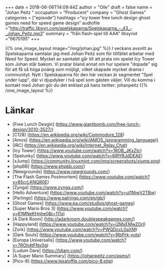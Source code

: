 +++
date = 2018-06-06T14:09:44Z
author = "Olle"
draft = false
name = "Johan Peitz "
occupation = "Producent"
company = "Ghost Games"
categories = ["episode"]
hashtags ="icy tower free lunch design ghost games need for speed game design"
audiofile ="http://traffic.libsyn.com/spelskaparna/Spelskaparna_-_43_-_Johan_Peitz.mp3"
summary = "från flash-spel till AAA"
libsynid ="6670195"
+++

{{% one_image_layout image="/img/johan.jpg" %}}
I veckans avsnitt av Spelskaparna samtalar jag med Johan Peitz som för tillfället arbetar med Need for Speed. Mycket av samtalet går till att prata om spelet Icy Tower som Johan står bakom. Vi pratar bland annat om hur spelare "dopade" sig för att få så höga poäng som möjligt, vilket skapade mycket drama i communityt. Nytt i Spelskaparna för den här veckan är segmentet "Spel under lupp", där vi djupdyker i två spel som gästen väljer. Vill du komma i kontakt med Johan gör du det enklast på hans twitter: johanpeitz
{{% /one_image_layout %}}

# Länkar
* [Free Lunch Desgin] (https://www.giantbomb.com/free-lunch-design/3010-3527/)
* [C128] (https://en.wikipedia.org/wiki/Commodore_128)
* [Amos] (https://en.wikipedia.org/wiki/AMOS_(programming_language)) 
* [IRC] (https://en.wikipedia.org/wiki/Internet_Relay_Chat)
* [Icy Tower] (https://www.youtube.com/watch?v=1ROB_JKxZtc)
* [Spelunky] (https://www.youtube.com/watch?v=6lRYRJdDEAE)
* [xJump] (https://community.linuxmint.com/img/screenshots/xjump.png)
* [phpBB] (https://www.phpbb.com/)
* [Newgrounds] (https://www.newgrounds.com/)
* [The Flash Games Postmortem] (https://www.youtube.com/watch?v=65crLKNQR0E)
* [Zynga] (https://www.zynga.com/)
* [Hello Adventure] (https://www.youtube.com/watch?v=uI1NjwV2TBw)
* [Parlingo] (https://www.palringo.com/en/gb/)
* [Ghost Games] (https://www.ea.com/studios/ghost-games)
* [Super Mario Bros 3] (https://www.youtube.com/watch?v=61MNeKHnhe0&t=111s)
* [A Dark Room] (http://adarkroom.doublespeakgames.com/)
* [Happyland] (https://www.youtube.com/watch?v=j2MxEMwZOrI)
* [Zork] (https://www.youtube.com/watch?v=PWQDccL0aXM)
* [Dark Souls] (https://www.youtube.com/watch?v=9IbPrk-yuts)
* [Europa Universalis] (https://www.youtube.com/watch?v=7ROh4tFNy0g)
* [Ludum Dare] (https://ldjam.com/)
* [A Super Mario Summary] (https://johanpeitz.com/asms/)
* [Pico-8] (https://www.lexaloffle.com/pico-8.php)
